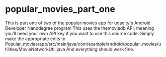 # popular_movies_part_one
This is part one of two of the popular movies app for udacity's Android Developer Nanodegree program
This uses the themoviedb API, meaning you'll need your own API key if you want to use this source code.
Simply make the appropriate edits to Popular_movies/app/src/main/java/com/example/android/popular_movies/utilities/MovieNetworkUtil.java
And everything should work fine.
